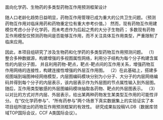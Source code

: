 面向化学药、生物药的多类型药物互作用预测框架设计

随人口老龄化趋势日益明显，药物互作用管理已成为重大的公共卫生问题。（预测药物互作用对临床用药和药物重定位有重大参考价值。）
然而，现有药物互作用建模仅考虑小分子化学药，而未考虑作为后起之秀的大分子生物药；
多数现有药物互作用模型仅预测药物间是否能够互作用，而不关注具体互作用类型，严重限制了临床应用。

因此，本项目组研究了涉及生物药和化学药的多类型药物互作用预测问题。
（1）整合多种数据源，构建增强的多视图属性网络，利用分子结构为每个分子构建含属性的内层分子图，
并且利用药物-靶点，靶点-靶点间的互作用关系，增强药物互作用网络的连接性，构建连接性增强的外层互作用图。
（2）在此基础上，搭建多视图端到端图神经网络模型，内层图编码模块分别为小分子、大分子的内层网络编码并得到每个分子的内层表示，该内层表示作为外层图的节点属性输入到外层图。
随后，互作用类型敏感的外层图编码模块抽取各药物、靶点的外层图表示。
（3）以对比的方式对齐内层、外层表示，给出某两种药物发生某类型互作用的可能性评分。
在“仅化学药参与”、“所有药参与”两个场景下真实数据集上的实验证实了本项目组所提出的药物互作用预测框架的有效性。
研究成果拟投稿VLDB（数据库领域TOP国际会议，CCF A类国际会议）。
